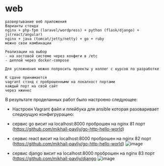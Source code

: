 # web
```
развертывание веб приложения
Варианты стенда
nginx + php-fpm (laravel/wordpress) + python (flask/django) + js(react/angular)
nginx + java (tomcat/jetty/netty) + go + ruby
можно свои комбинации

Реализации на выбор
- на хостовой системе через конфиги в /etc
- деплой через docker-compose

Для усложнения можно попросить проекты у коллег с курсов по разработке

К сдаче принимается
vagrant стэнд с проброшенными на локалхост портами
каждый порт на свой сайт
через нжинкс
```
В результате проделанных работ было настроено следующее:
- Настроен Vagrant файл и плейбука для ansible которая разоваривает следюущую конфигрурацию:
-  сервис go  висит на localhost:8000 проброшен на nginx 81 порт (https://github.com/mikhail-pavliy/go-http-hello-world)

-  сервис react  висит на localhost:8000 проброшен на nginx 82 порт (https://github.com/mikhail-pavliy/go-http-hello-world)
![image](https://user-images.githubusercontent.com/69155591/117134934-1a39eb80-adc8-11eb-9cf5-80b9118d0794.png)

-  сервис django висит на localhost:8000 проброшен на nginx 83 порт (https://github.com/mikhail-pavliy/django
![image](https://user-images.githubusercontent.com/69155591/117134976-2756da80-adc8-11eb-92dc-3bf3a8f31595.png)
